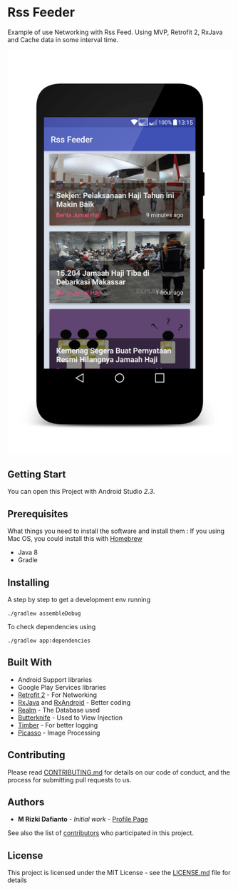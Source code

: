 
# Rss Feeder

Example of use Networking with Rss Feed. Using MVP, Retrofit 2, RxJava and Cache data in some interval time.

![Screen Apps](https://github.com/dafian47/rss-feeder/raw/master/pic/screen.png)

## Getting Start

You can open this Project with Android Studio *2.3*.

## Prerequisites

What things you need to install the software and install them :
If you using Mac OS, you could install this with [Homebrew](homebrew.sh)

- Java 8
- Gradle

## Installing

A step by step to get a development env running

```
./gradlew assembleDebug
```

To check dependencies using

```
./gradlew app:dependencies
```

## Built With

* Android Support libraries
* Google Play Services libraries
* [Retrofit 2](http://square.github.io/retrofit/) - For Networking
* [RxJava](https://github.com/ReactiveX/RxJava) and [RxAndroid](https://github.com/ReactiveX/RxAndroid) - Better coding
* [Realm](https://github.com/realm/realm-java) - The Database used
* [Butterknife](https://github.com/JakeWharton/butterknife) - Used to View Injection
* [Timber](https://github.com/JakeWharton/timber) - For better logging
* [Picasso](https://github.com/square/picasso) - Image Processing

## Contributing

Please read [CONTRIBUTING.md](https://github.com/dafian47/rss-feeder/CONTRIBUTING.md) for details on our code of conduct, and the process for submitting pull requests to us.

## Authors

* **M Rizki Dafianto** - *Initial work* - [Profile Page](https://github.com/dafian47)

See also the list of [contributors](https://github.com/dafian47/rss-feeder/contributors) who participated in this project.

## License

This project is licensed under the MIT License - see the [LICENSE.md](LICENSE) file for details

